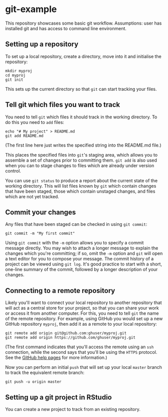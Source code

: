 # git-example

This repository showcases some basic git workflow. Assumptions: user has installed git and has access to command line environment.

## Setting up a repository

To set up a local repository, create a directory, move into it and initialise the repository:

```
mkdir myproj
cd myproj
git init
```

This sets up the current directory so that `git` can start tracking your files.

## Tell git which files you want to track

You need to tell `git` which files it should track in the working directory. To do this you need to `add` files:

```
echo "# My project" > README.md
git add README.md
```

(The first line here just writes the specified string into the README.md file.)

This places the specified files into `git`'s staging area, which allows you to assemble a set of changes prior to committing them. `git add` is also used when you can to stage changes to files which are already under version control.

You can use `git status` to produce a report about the current state of the working directory. This will list files known by `git` which contain changes that have been staged, those which contain unstaged changes, and files which are not yet tracked.

## Commit your changes

Any files that have been staged can be checked in using `git commit`:

```
git commit -m "My first commit"
```

Using `git commit` with the `-m` option allows you to specify a commit message directly. You may wish to attach a longer message to explain the changes which you're committing; if so, omit the `-m` option and `git` will open a text editor for you to compose your message. The commit history of a project can be viewed using `git log`. It's good practice to start with a short, one-line summary of the commit, followed by a longer description of your changes.

## Connecting to a remote repository

Likely you'll want to connect your local repository to another repository that will act as a central store for your project, so that you can share your work or access it from another computer. For this, you need to tell `git` the name of the remote repository. For example, using GitHub you would set up a new GitHub repository `myproj`, then add it as a remote to your local repository:

```
git remote add origin git@github.com:ghuser/myproj.git
git remote add origin https://github.com/ghuser/myproj.git
```

(The first command indicates that you'll access the remote using an `ssh` connection, while the second says that you'll be using the `HTTPS` protocol. See the [GitHub help pages](https://help.github.com/articles/which-remote-url-should-i-use/) for more information.)

Now you can perform an initial `push` that will set up your local `master` branch to track the equivalent remote branch:

```
git push -u origin master
```

## Setting up a git project in RStudio

You can create a new project to track from an existing repository.

